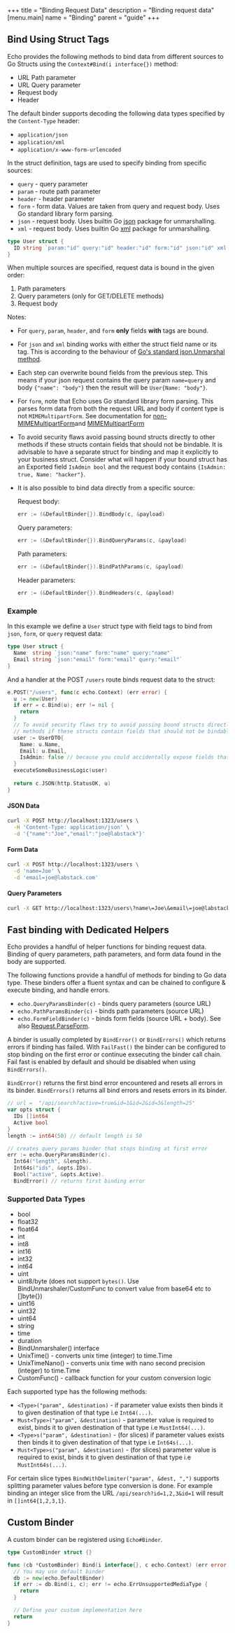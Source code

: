 +++
title = "Binding Request Data"
description = "Binding request data"
[menu.main]
  name = "Binding"
  parent = "guide"
+++

## Bind Using Struct Tags

Echo provides the following methods to bind data from different sources to Go Structs using the `Context#Bind(i interface{})` method:

* URL Path parameter
* URL Query parameter
* Request body
* Header

The default binder supports decoding the following data types specified by the `Content-Type` header:

* `application/json`
* `application/xml`
* `application/x-www-form-urlencoded`

In the struct definition, tags are used to specify binding from specific sources:

* `query` - query parameter
* `param` - route path parameter
* `header` - header parameter
* `form` - form data. Values are taken from query and request body. Uses Go standard library form parsing.
* `json` - request body. Uses builtin Go [json](https://golang.org/pkg/encoding/json/) package for unmarshalling.
* `xml` - request body. Uses builtin Go [xml](https://golang.org/pkg/encoding/xml/) package for unmarshalling.

```go
type User struct {
  ID string `param:"id" query:"id" header:"id" form:"id" json:"id" xml:"id"`
}
```

When multiple sources are specified, request data is bound in the given order:

1. Path parameters
2. Query parameters (only for GET/DELETE methods)
3. Request body

Notes:

* For `query`, `param`, `header`, and `form` **only** fields **with** tags are bound.
* For `json` and `xml` binding works with either the struct field name or its tag. This is according to the behaviour of [Go's standard json.Unmarshal method](https://pkg.go.dev/encoding/json#Unmarshal).
* Each step can overwrite bound fields from the previous step. This means if your json request contains the query param `name=query` and body `{"name": "body"}` then the result will be `User{Name: "body"}`.
* For `form`, note that Echo uses Go standard library form parsing. This parses form data from both the request URL and body if content type is not `MIMEMultipartForm`. See documentation for [non-MIMEMultipartForm](https://golang.org/pkg/net/http/#Request.ParseForm)and [MIMEMultipartForm](https://golang.org/pkg/net/http/#Request.ParseMultipartForm)
* To avoid security flaws avoid passing bound structs directly to other methods if these structs contain fields that should not be bindable. It is advisable to have a separate struct for binding and map it explicitly to your business struct. Consider what will happen if your bound struct has an Exported field `IsAdmin bool` and the request body contains `{IsAdmin: true, Name: "hacker"}`.
* It is also possible to bind data directly from a specific source:
  
  Request body:
  ```go
  err := (&DefaultBinder{}).BindBody(c, &payload)
  ```

  Query parameters:
  ```go
  err := (&DefaultBinder{}).BindQueryParams(c, &payload)
  ```

  Path parameters:
  ```go
  err := (&DefaultBinder{}).BindPathParams(c, &payload)
  ```

  Header parameters:
  ```go
  err := (&DefaultBinder{}).BindHeaders(c, &payload)
  ```

### Example

In this example we define a `User` struct type with field tags to bind from `json`, `form`, or `query` request data:

```go
type User struct {
  Name  string `json:"name" form:"name" query:"name"`
  Email string `json:"email" form:"email" query:"email"`
}
```

And a handler at the POST `/users` route binds request data to the struct:

```go
e.POST("/users", func(c echo.Context) (err error) {
  u := new(User)
  if err = c.Bind(u); err != nil {
    return
  }
  // To avoid security flaws try to avoid passing bound structs directly to other 
  // methods if these structs contain fields that should not be bindable. 
  user := UserDTO{
    Name: u.Name,
    Email: u.Email,
    IsAdmin: false // because you could accidentally expose fields that should not be bound
  }
  executeSomeBusinessLogic(user)
  
  return c.JSON(http.StatusOK, u)
}
```

#### JSON Data

```sh
curl -X POST http://localhost:1323/users \
  -H 'Content-Type: application/json' \
  -d '{"name":"Joe","email":"joe@labstack"}'
```

#### Form Data

```sh
curl -X POST http://localhost:1323/users \
  -d 'name=Joe' \
  -d 'email=joe@labstack.com'
```

#### Query Parameters

```sh
curl -X GET http://localhost:1323/users\?name\=Joe\&email\=joe@labstack.com
```

## Fast binding with Dedicated Helpers

Echo provides a handful of helper functions for binding request data. Binding of query parameters, path parameters, and form data found in the body are supported.

The following functions provide a handful of methods for binding to Go data type. These binders offer a fluent syntax and can be chained to configure & execute binding, and handle errors. 

* `echo.QueryParamsBinder(c)` - binds query parameters (source URL)
* `echo.PathParamsBinder(c)` - binds path parameters (source URL)
* `echo.FormFieldBinder(c)` - binds form fields (source URL + body). See also [Request.ParseForm](https://golang.org/pkg/net/http/#Request.ParseForm).

A binder is usually completed by `BindError()` or `BindErrors()` which returns errors if binding has failed.
With `FailFast()` the binder can be configured to stop binding on the first error or continue exsecuting 
the binder call chain. Fail fast is enabled by default and should be disabled when using `BindErrors()`.

`BindError()` returns the first bind error encountered and resets all errors in its binder.
`BindErrors()` returns all bind errors and resets errors in its binder.

```go
// url =  "/api/search?active=true&id=1&id=2&id=3&length=25"
var opts struct {
  IDs []int64
  Active bool
}
length := int64(50) // default length is 50

// creates query params binder that stops binding at first error
err := echo.QueryParamsBinder(c).
  Int64("length", &length).
  Int64s("ids", &opts.IDs).
  Bool("active", &opts.Active).
  BindError() // returns first binding error
```

### Supported Data Types

* bool
* float32
* float64
* int
* int8
* int16
* int32
* int64
* uint
* uint8/byte (does not support `bytes()`. Use BindUnmarshaler/CustomFunc to convert value from base64 etc to []byte{})
* uint16
* uint32
* uint64
* string
* time
* duration
* BindUnmarshaler() interface
* UnixTime() - converts unix time (integer) to time.Time
* UnixTimeNano() - converts unix time with nano second precision (integer) to time.Time
* CustomFunc() - callback function for your custom conversion logic

Each supported type has the following methods:

* `<Type>("param", &destination)` - if parameter value exists then binds it to given destination of that type i.e `Int64(...)`.
* `Must<Type>("param", &destination)` - parameter value is required to exist, binds it to given destination of that type i.e `MustInt64(...)`.
* `<Type>s("param", &destination)` - (for slices) if parameter values exists then binds it to given destination of that type i.e `Int64s(...)`.
* `Must<Type>s("param", &destination)` - (for slices) parameter value is required to exist, binds it to given destination of that type i.e `MustInt64s(...)`.

For certain slice types `BindWithDelimiter("param", &dest, ",")` supports splitting parameter values before type conversion is done. For example binding an integer slice from the URL `/api/search?id=1,2,3&id=1` will result in `[]int64{1,2,3,1}`.

## Custom Binder

A custom binder can be registered using `Echo#Binder`.

```go
type CustomBinder struct {}

func (cb *CustomBinder) Bind(i interface{}, c echo.Context) (err error) {
  // You may use default binder
  db := new(echo.DefaultBinder)
  if err := db.Bind(i, c); err != echo.ErrUnsupportedMediaType {
    return
  }

  // Define your custom implementation here
  return
}
```
